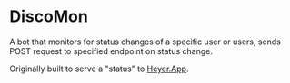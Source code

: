 # DiscoMon
A bot that monitors for status changes of a specific user or users, sends POST request to specified endpoint on status change.

Originally built to serve a "status" to [Heyer.App](https://heyer.app).
